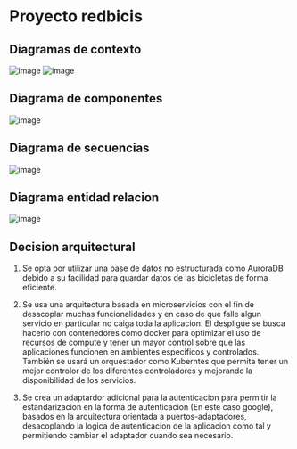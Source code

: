 # Proyecto redbicis

## Diagramas de contexto

![image](https://user-images.githubusercontent.com/53226925/234002241-09f5aa2e-a065-4c1f-ae48-61e91cf183e7.png)
![image](https://user-images.githubusercontent.com/53226925/234002327-9b16f22e-78b1-425c-9354-62c3b20d8ecb.png)

## Diagrama de componentes

![image](https://user-images.githubusercontent.com/53226925/233903067-cd8b82b6-7e2c-4c6d-926d-029aa836e850.png)

## Diagrama de secuencias

![image](https://user-images.githubusercontent.com/53226925/233897008-c1327f3e-5c76-46a1-aebc-560e22773ff6.png)

## Diagrama entidad relacion

![image](https://user-images.githubusercontent.com/53226925/233899014-7f52e50f-f59d-49e9-b256-1a2135bd9a47.png)

## Decision arquitectural

1. Se opta por utilizar una base de datos no estructurada como AuroraDB debido a su facilidad para guardar datos de las bicicletas de forma eficiente.

2. Se usa una arquitectura basada en microservicios con el fin de desacoplar muchas funcionalidades y en caso de que falle algun servicio en particular no caiga toda la aplicacion. El despligue se busca hacerlo con contenedores como docker para optimizar el uso de recursos de compute y tener un mayor control sobre que las aplicaciones funcionen en ambientes especificos y controlados. También se usará un orquestador como Kuberntes que permita tener un mejor controlor de los diferentes controladores y mejorando la disponibilidad de los servicios.

3. Se crea un adaptardor adicional para la autenticacion para permitir la estandarizacion en la forma de autenticacion (En este caso google), basados en la arquitectura orientada a puertos-adaptadores, desacoplando la logica de autenticacion de la aplicacion como tal y permitiendo cambiar el adaptador cuando sea necesario.
